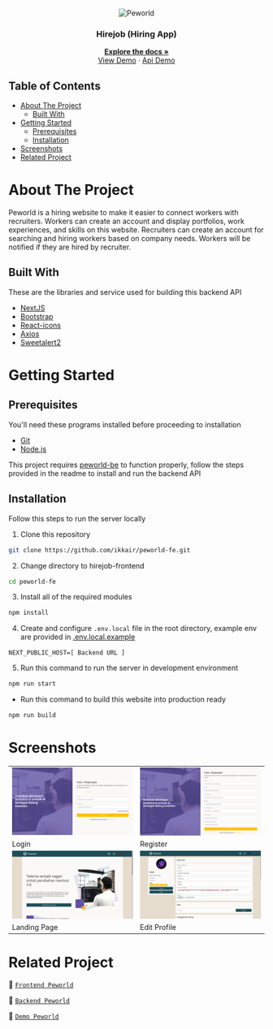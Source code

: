 <br />
<p align="center">
  <div align="center">
    <img height="150" src="#" alt="Peworld" border="0"/>
  </div>
  <h3 align="center">Hirejob (Hiring App)</h3>
  <p align="center">
    <a href="https://github.com/ikkair/peworld-fe"><strong>Explore the docs »</strong></a>
    <br />
    <a href="#">View Demo</a>
    ·
    <a href="#">Api Demo</a>
  </p>
</p>

## Table of Contents

- [About The Project](#about-the-project)
  - [Built With](#built-with)
- [Getting Started](#getting-started)
  - [Prerequisites](#prerequisites)
  - [Installation](#installation)
- [Screenshots](#screenshots)
- [Related Project](#related-project)

# About The Project

Peworld is a hiring website to make it easier to connect workers with recruiters. Workers can create an account and display portfolios, work experiences, and skills on this website. Recruiters can create an account for searching and hiring workers based on company needs. Workers will be notified if they are hired by recruiter.

## Built With

These are the libraries and service used for building this backend API

- [NextJS](https://nextjs.org/)
- [Bootstrap](https://getbootstrap.com/)
- [React-icons](https://react-icons.github.io/react-icons/)
- [Axios](https://axios-http.com)
- [Sweetalert2](https://sweetalert2.github.io)

# Getting Started

## Prerequisites

You'll need these programs installed before proceeding to installation

- [Git](https://git-scm.com/downloads)
- [Node.js](https://nodejs.org/en/download)

This project requires [peworld-be](https://github.com/ikkair/peworld-be) to function properly, follow the steps provided in the readme to install and run the backend API

## Installation

Follow this steps to run the server locally

1. Clone this repository

```sh
git clone https://github.com/ikkair/peworld-fe.git
```

2. Change directory to hirejob-frontend

```sh
cd peworld-fe
```

3. Install all of the required modules

```sh
npm install
```

4. Create and configure `.env.local` file in the root directory, example env are provided in [.env.local.example](./.env.local.example)

```env
NEXT_PUBLIC_HOST=[ Backend URL ]
```

5. Run this command to run the server in development environment

```sh
npm run start
```

- Run this command to build this website into production ready

```sh
npm run build
```

# Screenshots

<table>
 <tr>
    <td><img width="350px" src="./public/docs/Peworld Login.png" border="0" alt="Login" /></td>
    <td> <img width="350px" src="./public/docs/Peworld Register.png" border="0"  alt="Register" /></td>
  </tr>
  <tr>
    <td>Login</td>
    <td>Register</td>
  </tr>
  <tr>
    <td><img width="350px" src="./public/docs/Peworld Landing.png" border="0" alt="Landing" /></td>
    <td><img width="350px" src="./public/docs/Peworld Edit Profile.png" border="0" alt="Profile" /> </td>
  </tr>
   <tr>
    <td>Landing Page</td>
    <td>Edit Profile</td>
  </tr>
</table>

# Related Project

:rocket: [`Frontend Peworld`](https://github.com/ikkair/peworld-fe)

:rocket: [`Backend Peworld`](https://github.com/ikkair/peworld-be)

:rocket: [`Demo Peworld`](#)

